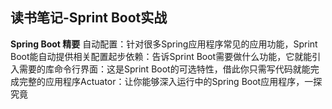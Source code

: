 ## 读书笔记-Sprint Boot实战

**Spring Boot 精要**
自动配置：针对很多Spring应用程序常见的应用功能，Sprint Boot能自动提供相关配置起步依赖：告诉Sprint Boot需要做什么功能，它就能引入需要的库命令行界面：这是Sprint Boot的可选特性，借此你只需写代码就能完成完整的应用程序Actuator：让你能够深入运行中的Spring Boot应用程序，一探究竟